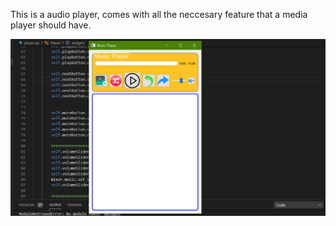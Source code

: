 This is a audio player, comes with all the neccesary feature that a media player should have.






![GitHub Logo](afro_media.png)
